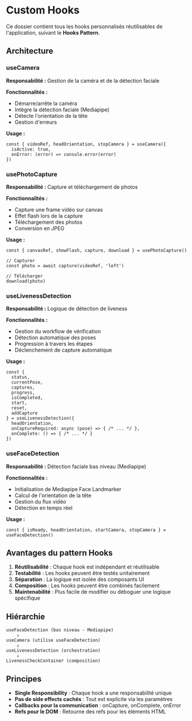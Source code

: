 # Custom Hooks

Ce dossier contient tous les hooks personnalisés réutilisables de l'application, suivant le **Hooks Pattern**.

## Architecture

### useCamera
**Responsabilité :** Gestion de la caméra et de la détection faciale

**Fonctionnalités :**
- Démarre/arrête la caméra
- Intègre la détection faciale (Mediapipe)
- Détecte l'orientation de la tête
- Gestion d'erreurs

**Usage :**
```tsx
const { videoRef, headOrientation, stopCamera } = useCamera({
  isActive: true,
  onError: (error) => console.error(error)
})
```

### usePhotoCapture
**Responsabilité :** Capture et téléchargement de photos

**Fonctionnalités :**
- Capture une frame vidéo sur canvas
- Effet flash lors de la capture
- Téléchargement des photos
- Conversion en JPEG

**Usage :**
```tsx
const { canvasRef, showFlash, capture, download } = usePhotoCapture()

// Capturer
const photo = await capture(videoRef, 'left')

// Télécharger
download(photo)
```

### useLivenessDetection
**Responsabilité :** Logique de détection de liveness

**Fonctionnalités :**
- Gestion du workflow de vérification
- Détection automatique des poses
- Progression à travers les étapes
- Déclenchement de capture automatique

**Usage :**
```tsx
const {
  status,
  currentPose,
  captures,
  progress,
  isCompleted,
  start,
  reset,
  addCapture
} = useLivenessDetection({
  headOrientation,
  onCaptureRequired: async (pose) => { /* ... */ },
  onComplete: () => { /* ... */ }
})
```

### useFaceDetection
**Responsabilité :** Détection faciale bas niveau (Mediapipe)

**Fonctionnalités :**
- Initialisation de Mediapipe Face Landmarker
- Calcul de l'orientation de la tête
- Gestion du flux vidéo
- Détection en temps réel

**Usage :**
```tsx
const { isReady, headOrientation, startCamera, stopCamera } = useFaceDetection()
```

## Avantages du pattern Hooks

1. **Réutilisabilité** : Chaque hook est indépendant et réutilisable
2. **Testabilité** : Les hooks peuvent être testés unitairement
3. **Séparation** : La logique est isolée des composants UI
4. **Composition** : Les hooks peuvent être combinés facilement
5. **Maintenabilité** : Plus facile de modifier ou déboguer une logique spécifique

## Hiérarchie

```
useFaceDetection (bas niveau - Mediapipe)
    ↓
useCamera (utilise useFaceDetection)
    ↓
useLivenessDetection (orchestration)
    ↓
LivenessCheckContainer (composition)
```

## Principes

- **Single Responsibility** : Chaque hook a une responsabilité unique
- **Pas de side effects cachés** : Tout est explicite via les paramètres
- **Callbacks pour la communication** : onCapture, onComplete, onError
- **Refs pour le DOM** : Retourne des refs pour les éléments HTML
